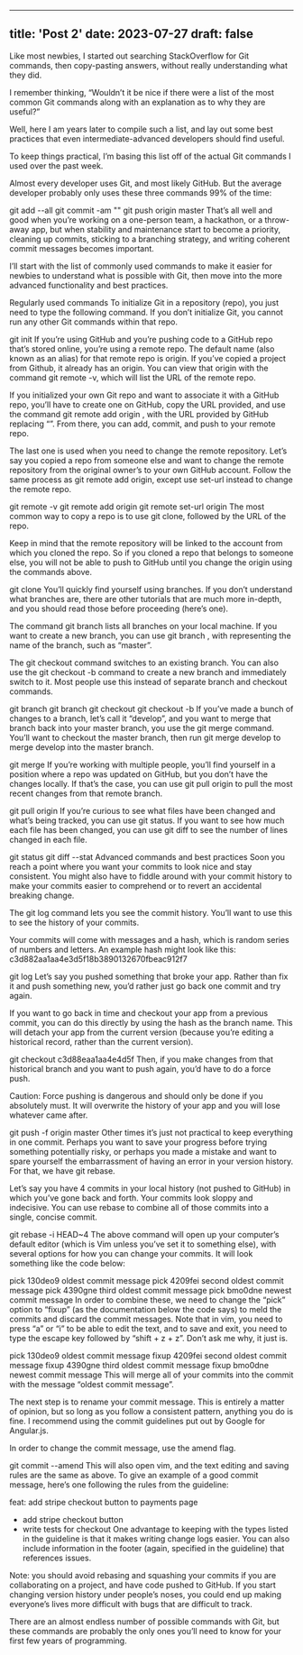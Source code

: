 
---
title: 'Post 2'
date: 2023-07-27
draft: false
---

Like most newbies, I started out searching StackOverflow for Git commands, then copy-pasting answers, without really understanding what they did.

I remember thinking, “Wouldn’t it be nice if there were a list of the most common Git commands along with an explanation as to why they are useful?”

Well, here I am years later to compile such a list, and lay out some best practices that even intermediate-advanced developers should find useful.

To keep things practical, I’m basing this list off of the actual Git commands I used over the past week.

Almost every developer uses Git, and most likely GitHub. But the average developer probably only uses these three commands 99% of the time:

git add --all
git commit -am "<message>"
git push origin master
That’s all well and good when you’re working on a one-person team, a hackathon, or a throw-away app, but when stability and maintenance start to become a priority, cleaning up commits, sticking to a branching strategy, and writing coherent commit messages becomes important.

I’ll start with the list of commonly used commands to make it easier for newbies to understand what is possible with Git, then move into the more advanced functionality and best practices.

Regularly used commands
To initialize Git in a repository (repo), you just need to type the following command. If you don’t initialize Git, you cannot run any other Git commands within that repo.

git init
If you’re using GitHub and you’re pushing code to a GitHub repo that’s stored online, you’re using a remote repo. The default name (also known as an alias) for that remote repo is origin. If you’ve copied a project from Github, it already has an origin. You can view that origin with the command git remote -v, which will list the URL of the remote repo.

If you initialized your own Git repo and want to associate it with a GitHub repo, you’ll have to create one on GitHub, copy the URL provided, and use the command git remote add origin <URL>, with the URL provided by GitHub replacing “<URL>”. From there, you can add, commit, and push to your remote repo.

The last one is used when you need to change the remote repository. Let’s say you copied a repo from someone else and want to change the remote repository from the original owner’s to your own GitHub account. Follow the same process as git remote add origin, except use set-url instead to change the remote repo.

git remote -v
git remote add origin <url>
git remote set-url origin <url>
The most common way to copy a repo is to use git clone, followed by the URL of the repo.

Keep in mind that the remote repository will be linked to the account from which you cloned the repo. So if you cloned a repo that belongs to someone else, you will not be able to push to GitHub until you change the origin using the commands above.

git clone <url>
You’ll quickly find yourself using branches. If you don’t understand what branches are, there are other tutorials that are much more in-depth, and you should read those before proceeding (here’s one).

The command git branch lists all branches on your local machine. If you want to create a new branch, you can use git branch <name>, with <name> representing the name of the branch, such as “master”.

The git checkout <name> command switches to an existing branch. You can also use the git checkout -b <name> command to create a new branch and immediately switch to it. Most people use this instead of separate branch and checkout commands.

git branch
git branch <name>
git checkout <name>
git checkout -b <name>
If you’ve made a bunch of changes to a branch, let’s call it “develop”, and you want to merge that branch back into your master branch, you use the git merge <branch> command. You’ll want to checkout the master branch, then run git merge develop to merge develop into the master branch.

git merge <branch>
If you’re working with multiple people, you’ll find yourself in a position where a repo was updated on GitHub, but you don’t have the changes locally. If that’s the case, you can use git pull origin <branch> to pull the most recent changes from that remote branch.

git pull origin <branch>
If you’re curious to see what files have been changed and what’s being tracked, you can use git status. If you want to see how much each file has been changed, you can use git diff to see the number of lines changed in each file.

git status
git diff --stat
Advanced commands and best practices
Soon you reach a point where you want your commits to look nice and stay consistent. You might also have to fiddle around with your commit history to make your commits easier to comprehend or to revert an accidental breaking change.

The git log command lets you see the commit history. You’ll want to use this to see the history of your commits.

Your commits will come with messages and a hash, which is random series of numbers and letters. An example hash might look like this: c3d882aa1aa4e3d5f18b3890132670fbeac912f7

git log
Let’s say you pushed something that broke your app. Rather than fix it and push something new, you’d rather just go back one commit and try again.

If you want to go back in time and checkout your app from a previous commit, you can do this directly by using the hash as the branch name. This will detach your app from the current version (because you’re editing a historical record, rather than the current version).

git checkout c3d88eaa1aa4e4d5f
Then, if you make changes from that historical branch and you want to push again, you’d have to do a force push.

Caution: Force pushing is dangerous and should only be done if you absolutely must. It will overwrite the history of your app and you will lose whatever came after.

git push -f origin master
Other times it’s just not practical to keep everything in one commit. Perhaps you want to save your progress before trying something potentially risky, or perhaps you made a mistake and want to spare yourself the embarrassment of having an error in your version history. For that, we have git rebase.

Let’s say you have 4 commits in your local history (not pushed to GitHub) in which you’ve gone back and forth. Your commits look sloppy and indecisive. You can use rebase to combine all of those commits into a single, concise commit.

git rebase -i HEAD~4
The above command will open up your computer’s default editor (which is Vim unless you’ve set it to something else), with several options for how you can change your commits. It will look something like the code below:

pick 130deo9 oldest commit message
pick 4209fei second oldest commit message
pick 4390gne third oldest commit message
pick bmo0dne newest commit message
In order to combine these, we need to change the “pick” option to “fixup” (as the documentation below the code says) to meld the commits and discard the commit messages. Note that in vim, you need to press “a” or “i” to be able to edit the text, and to save and exit, you need to type the escape key followed by “shift + z + z”. Don’t ask me why, it just is.

pick 130deo9 oldest commit message
fixup 4209fei second oldest commit message
fixup 4390gne third oldest commit message
fixup bmo0dne newest commit message
This will merge all of your commits into the commit with the message “oldest commit message”.

The next step is to rename your commit message. This is entirely a matter of opinion, but so long as you follow a consistent pattern, anything you do is fine. I recommend using the commit guidelines put out by Google for Angular.js.

In order to change the commit message, use the amend flag.

git commit --amend
This will also open vim, and the text editing and saving rules are the same as above. To give an example of a good commit message, here’s one following the rules from the guideline:

feat: add stripe checkout button to payments page
- add stripe checkout button
- write tests for checkout
One advantage to keeping with the types listed in the guideline is that it makes writing change logs easier. You can also include information in the footer (again, specified in the guideline) that references issues.

Note: you should avoid rebasing and squashing your commits if you are collaborating on a project, and have code pushed to GitHub. If you start changing version history under people’s noses, you could end up making everyone’s lives more difficult with bugs that are difficult to track.

There are an almost endless number of possible commands with Git, but these commands are probably the only ones you’ll need to know for your first few years of programming.

